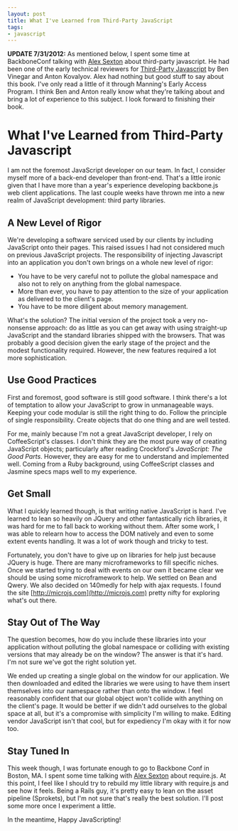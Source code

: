 ```yaml
---
layout: post
title: What I've Learned from Third-Party JavaScript
tags:
- javascript
---
```

**UPDATE 7/31/2012:** As mentioned below, I spent some time at BackboneConf talking with [Alex Sexton](%5Bhttp://alexsexton.com/) about third-party javascript. He had been one of the early technical reviewers for [Third-Party Javascript](http://bit.ly/thirdparty-js) by Ben Vinegar and Anton Kovalyov. Alex had nothing but good stuff to say about this book. I've only read a little of it through Manning's Early Access Program. I think Ben and Anton really know what they're talking about and bring a lot of experience to this subject. I look forward to finishing their book.

# What I've Learned from Third-Party Javascript

I am not the foremost JavaScript developer on our team. In fact, I consider
myself more of a back-end developer than front-end. That's a little ironic
given that I have more than a year's experience developing backbone.js web
client applications. The last couple weeks have thrown me into a new realm of
JavaScript development: third party libraries.

## A New Level of Rigor

We're developing a software serviced used by our clients by including
JavaScript onto their pages. This raised issues I had not considered much on
previous JavaScript projects. The responsibility of injecting Javascript into
an application you don't own brings on a whole new level of rigor:

  * You have to be very careful not to pollute the global namespace and also not to rely on anything from the global namespace. 
  * More than ever, you have to pay attention to the size of your application as delivered to the client's page. 
  * You have to be more diligent about memory management. 

What's the solution? The initial version of the project took a very no-
nonsense approach: do as little as you can get away with using straight-up
JavaScript and the standard libraries shipped with the browsers. That was
probably a good decision given the early stage of the project and the modest
functionality required. However, the new features required a lot more
sophistication.

## Use Good Practices

First and foremost, good software is still good software. I think there's a
lot of temptation to allow your JavaScript to grow in unmanageable ways.
Keeping your code modular is still the right thing to do. Follow the principle
of single responsibility. Create objects that do one thing and are well
tested.

For me, mainly because I'm not a great JavaScript developer, I rely on
CoffeeScript's classes. I don't think they are the most pure way of creating
JavaScript objects; particularly after reading Crockford's _JavaScript: The
Good Parts_. However, they are easy for me to understand and implemented well.
Coming from a Ruby background, using CoffeeScript classes and Jasmine specs
maps well to my experience.

## Get Small

What I quickly learned though, is that writing native JavaScript is hard. I've
learned to lean so heavily on JQuery and other fantastically rich libraries,
it was hard for me to fall back to working without them. After some work, I
was able to relearn how to access the DOM natively and even to some extent
events handling. It was a lot of work though and tricky to test.

Fortunately, you don't have to give up on libraries for help just because
JQuery is huge. There are many microframeworks to fill specific niches. Once
we started trying to deal with events on our own it became clear we should be
using some microframework to help. We settled on Bean and Qwery. We also
decided on 140medly for help with ajax requests. I found the site
[http://microjs.com](http://microjs.com) pretty nifty for exploring what's out
there.

## Stay Out of The Way

The question becomes, how do you include these libraries into your application
without polluting the global namespace or colliding with existing versions
that may already be on the window? The answer is that it's hard. I'm not sure
we've got the right solution yet.

We ended up creating a single global on the window for our application. We
then downloaded and edited the libraries we were using to have them insert
themselves into our namespace rather than onto the window. I feel reasonably
confident that our global object won't collide with anything on the client's
page. It would be better if we didn't add ourselves to the global space at
all, but it's a compromise with simplicity I'm willing to make. Editing vendor
JavaScript isn't that cool, but for expediency I'm okay with it for now too.

## Stay Tuned In

This week though, I was fortunate enough to go to Backbone Conf in Boston, MA.
I spent some time talking with [Alex Sexton](https://github.com/SlexAxton)
about require.js. At this point, I feel like I should try to rebuild my little
library with require.js and see how it feels. Being a Rails guy, it's pretty
easy to lean on the asset pipeline (Sprokets), but I'm not sure that's really
the best solution. I'll post some more once I experiment a little.

In the meantime, Happy JavaScripting!
